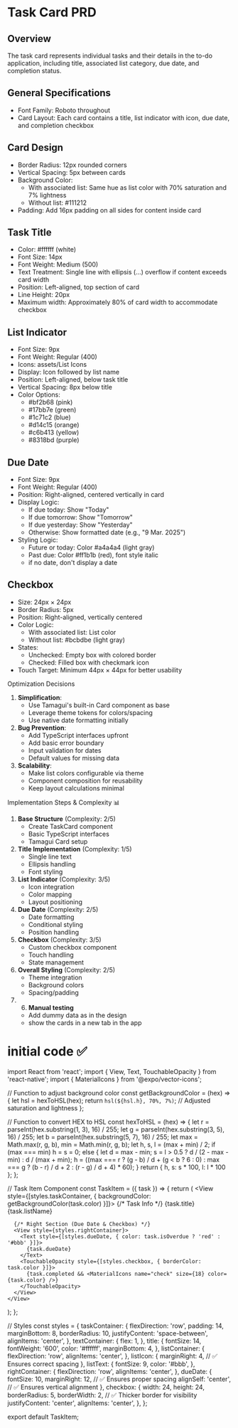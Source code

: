 # Task Card PRD

## Overview

The task card represents individual tasks and their details in the to-do application, including title, associated list category, due date, and completion status.

## General Specifications

- Font Family: Roboto throughout
- Card Layout: Each card contains a title, list indicator with icon, due date, and completion checkbox

## Card Design

- Border Radius: 12px rounded corners
- Vertical Spacing: 5px between cards
- Background Color:
    - With associated list: Same hue as list color with 70% saturation and 7% lightness
    - Without list: #111212
- Padding: Add 16px padding on all sides for content inside card

## Task Title

- Color: #ffffff (white)
- Font Size: 14px
- Font Weight: Medium (500)
- Text Treatment: Single line with ellipsis (...) overflow if content exceeds card width
- Position: Left-aligned, top section of card
- Line Height: 20px
- Maximum width: Approximately 80% of card width to accommodate checkbox

## List Indicator

- Font Size: 9px
- Font Weight: Regular (400)
- Icons: assets/List Icons  
- Display: Icon followed by list name
- Position: Left-aligned, below task title
- Vertical Spacing: 8px below title
- Color Options:
    - #bf2b68 (pink)
    - #17bb7e (green)
    - #1c71c2 (blue)
    - #d14c15 (orange)
    - #c6b413 (yellow)
    - #8318bd (purple)

## Due Date

- Font Size: 9px
- Font Weight: Regular (400)
- Position: Right-aligned, centered vertically in card
- Display Logic:
    - If due today: Show "Today"
    - If due tomorrow: Show "Tomorrow"
    - If due yesterday: Show "Yesterday"
    - Otherwise: Show formatted date (e.g., "9 Mar. 2025")
- Styling Logic:
    - Future or today: Color #a4a4a4 (light gray)
    - Past due: Color #ff1b1b (red), font style italic
    - if no date, don't display a date

## Checkbox

- Size: 24px × 24px
- Border Radius: 5px
- Position: Right-aligned, vertically centered
- Color Logic:
    - With associated list: List color
    - Without list: #bcbdbe (light gray)
- States:
    - Unchecked: Empty box with colored border
    - Checked: Filled box with checkmark icon
- Touch Target: Minimum 44px × 44px for better usability


Optimization Decisions 
1. **Simplification**:
    - Use Tamagui's built-in Card component as base
    - Leverage theme tokens for colors/spacing
    - Use native date formatting initially
2. **Bug Prevention**:
    - Add TypeScript interfaces upfront
    - Add basic error boundary
    - Input validation for dates
    - Default values for missing data
3. **Scalability**:
    - Make list colors configurable via theme
    - Component composition for reusability
    - Keep layout calculations minimal

Implementation Steps & Complexity 📊

1. **Base Structure** (Complexity: 2/5)
    - Create TaskCard component
    - Basic TypeScript interfaces
    - Tamagui Card setup
2. **Title Implementation** (Complexity: 1/5)
    - Single line text
    - Ellipsis handling
    - Font styling
3. **List Indicator** (Complexity: 3/5)
    - Icon integration
    - Color mapping
    - Layout positioning
4. **Due Date** (Complexity: 2/5)
    - Date formatting
    - Conditional styling
    - Position handling
5. **Checkbox** (Complexity: 3/5)
    - Custom checkbox component
    - Touch handling
    - State management
6. **Overall Styling** (Complexity: 2/5)
    - Theme integration
    - Background colors
    - Spacing/padding
7. 6. **Manual testing** 
    - Add dummy data as in the design
    - show the cards in a new tab in the app


# initial code ✅
import React from 'react';
import { View, Text, TouchableOpacity } from 'react-native';
import { MaterialIcons } from '@expo/vector-icons';

// Function to adjust background color
const getBackgroundColor = (hex) => {
  let hsl = hexToHSL(hex);
  return `hsl(${hsl.h}, 70%, 7%)`; // Adjusted saturation and lightness
};

// Function to convert HEX to HSL
const hexToHSL = (hex) => {
  let r = parseInt(hex.substring(1, 3), 16) / 255;
  let g = parseInt(hex.substring(3, 5), 16) / 255;
  let b = parseInt(hex.substring(5, 7), 16) / 255;
  let max = Math.max(r, g, b), min = Math.min(r, g, b);
  let h, s, l = (max + min) / 2;
  if (max === min) h = s = 0; 
  else {
    let d = max - min;
    s = l > 0.5 ? d / (2 - max - min) : d / (max + min);
    h = ((max === r ? (g - b) / d + (g < b ? 6 : 0) : 
          max === g ? (b - r) / d + 2 : 
                      (r - g) / d + 4) * 60);
  }
  return { h, s: s * 100, l: l * 100 };
};

// Task Item Component
const TaskItem = ({ task }) => {
  return (
    <View style={[styles.taskContainer, { backgroundColor: getBackgroundColor(task.color) }]}>
      {/* Task Info */}
      <View style={styles.textContainer}>
        <Text style={styles.title} numberOfLines={1}>{task.title}</Text>
        <View style={styles.listContainer}>
          <MaterialIcons name="shopping-basket" size={12} color="#bbb" style={styles.listIcon} />
          <Text style={styles.listText}>{task.listName}</Text>
        </View>
      </View>

      {/* Right Section (Due Date & Checkbox) */}
      <View style={styles.rightContainer}>
        <Text style={[styles.dueDate, { color: task.isOverdue ? 'red' : '#bbb' }]}>
          {task.dueDate}
        </Text>
        <TouchableOpacity style={[styles.checkbox, { borderColor: task.color }]}>
          {task.completed && <MaterialIcons name="check" size={18} color={task.color} />}
        </TouchableOpacity>
      </View>
    </View>
  );
};

// Styles
const styles = {
  taskContainer: {
    flexDirection: 'row',
    padding: 14,
    marginBottom: 8,
    borderRadius: 10,
    justifyContent: 'space-between',
    alignItems: 'center',
  },
  textContainer: {
    flex: 1,
  },
  title: {
    fontSize: 14,
    fontWeight: '600',
    color: '#ffffff',
    marginBottom: 4,
  },
  listContainer: {
    flexDirection: 'row',
    alignItems: 'center',
  },
  listIcon: {
    marginRight: 4, // ✅ Ensures correct spacing
  },
  listText: {
    fontSize: 9,
    color: '#bbb',
  },
  rightContainer: {
    flexDirection: 'row',
    alignItems: 'center',
  },
  dueDate: {
    fontSize: 10,
    marginRight: 12, // ✅ Ensures proper spacing
    alignSelf: 'center', // ✅ Ensures vertical alignment
  },
  checkbox: {
    width: 24,
    height: 24,
    borderRadius: 5,
    borderWidth: 2, // ✅ Thicker border for visibility
    justifyContent: 'center',
    alignItems: 'center',
  },
};

export default TaskItem;
